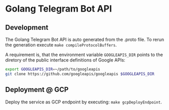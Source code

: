 # Golang Telegram Bot API

## Development

The Golang Telegram Bot API is auto generated from the .proto file. To rerun the generation execute `make compileProtocolBuffers`.

A requirement is, that the environment variable `GOOGLEAPIS_DIR` points to the diretory of the public interface definitions of Google APIs:

```sh
export GOOGLEAPIS_DIR=~/path/to/googleapis
git clone https://github.com/googleapis/googleapis $GOOGLEAPIS_DIR
```

## Deployment @ GCP

Deploy the service as GCP endpoint by executing: `make gcpDeployEndpoint`.
